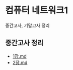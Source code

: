 
    
# 컴퓨터 네트워크1

중간고사, 기말고사 정리

## 중간고사 정리

- [1장.md](https://github.com/xoxlo/computer_network/tree/main/중간고사/1장.md)
- [2장.md](https://github.com/xoxlo/computer_network/tree/main/중간고사/2장.md)

